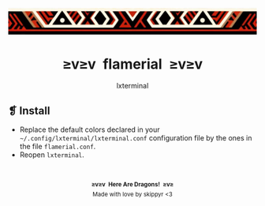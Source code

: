 <p align="center">
  <img alt="" src="../../assets/ornament.webp" />
</p>
<h1 align="center">≥v≥v&ensp;flamerial&ensp;≥v≥v</h1>
<p align="center">lxterminal</p>

## ❡ Install

- Replace the default colors declared in your `~/.config/lxterminal/lxterminal.conf` configuration file by the ones in the file `flamerial.conf`.
- Reopen `lxterminal`.

&ensp;
<p align="center"><sup><strong>≥v≥v&ensp;Here Are Dragons!&ensp;≥v≥</strong><br />Made with love by skippyr <3</sup></p>

